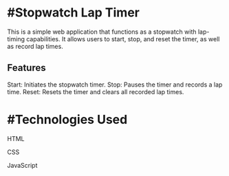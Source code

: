 # #Stopwatch Lap Timer

This is a simple web application that functions as a stopwatch with lap-timing capabilities. It allows users to start, stop, and reset the timer, as well as record lap times.

## Features
Start: Initiates the stopwatch timer.
Stop: Pauses the timer and records a lap time.
Reset: Resets the timer and clears all recorded lap times.

# #Technologies Used
HTML

CSS

JavaScript
